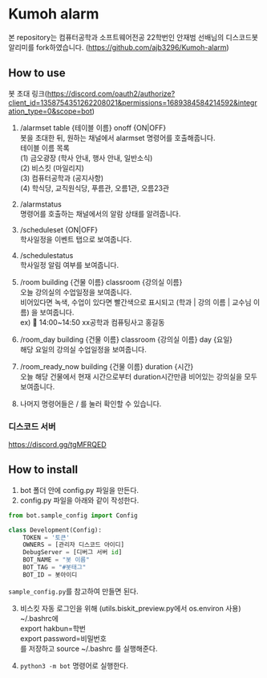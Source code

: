 # Kumoh alarm

본 repository는 컴퓨터공학과 소프트웨어전공 22학번인 안재범 선배님의 디스코드봇 알리미를 fork하였습니다. (https://github.com/ajb3296/Kumoh-alarm)


## How to use
봇 초대 링크(https://discord.com/oauth2/authorize?client_id=1358754351262208021&permissions=1689384584214592&integration_type=0&scope=bot)
1. /alarmset table {테이블 이름} onoff {ON|OFF}  
봇을 초대한 뒤, 원하는 채널에서 alarmset 명령어를 호출해줍니다.  
테이블 이름 목록  
(1) 금오광장 (학사 안내, 행사 안내, 일반소식)  
(2) 비스킷 (마일리지)  
(3) 컴퓨터공학과 (공지사항)  
(4) 학식당, 교직원식당, 푸름관, 오름1관, 오름23관

2. /alarmstatus  
명령어를 호출하는 채널에서의 알람 상태를 알려줍니다.

3. /scheduleset {ON|OFF}  
학사일정을 이벤트 탭으로 보여줍니다.

4. /schedulestatus  
학사일정 알림 여부를 보여줍니다.

5. /room building {건물 이름} classroom {강의실 이름}  
오늘 강의실의 수업일정을 보여줍니다.  
비어있다면 녹색, 수업이 있다면 빨간색으로 표시되고 (학과 | 강의 이름 | 교수님 이름) 을 보여줍니다.  
ex) :red_circle: 14:00~14:50 xx공학과 컴퓨팅사고 홍길동

6. /room_day building {건물 이름} classroom {강의실 이름} day {요일}  
해당 요일의 강의실 수업일정을 보여줍니다.

7. /room_ready_now building {건물 이름} duration {시간}  
오늘 해당 건물에서 현재 시간으로부터 duration시간만큼 비어있는 강의실을 모두 보여줍니다.

8. 나머지 명령어들은 / 를 눌러 확인할 수 있습니다.


### 디스코드 서버

https://discord.gg/tgMFRQED

## How to install
1. bot 폴더 안에 config.py 파일을 만든다.
2. config.py 파일을 아래와 같이 작성한다.
```python
from bot.sample_config import Config

class Development(Config):
    TOKEN = '토큰'
    OWNERS = [관리자 디스코드 아이디]
    DebugServer = [디버그 서버 id]
    BOT_NAME = "봇 이름"
    BOT_TAG = "#봇태그"
    BOT_ID = 봇아이디
```
`sample_config.py`를 참고하여 만들면 된다.<br>

3. 비스킷 자동 로그인을 위해 (utils.biskit_preview.py에서 os.environ 사용) <br>
   ~/.bashrc에 <br>
   export hakbun=학번 <br>
   export password=비밀번호 <br>
   를 저장하고 source ~/.bashrc 를 실행해준다.
   
4. `python3 -m bot` 명령어로 실행한다.


